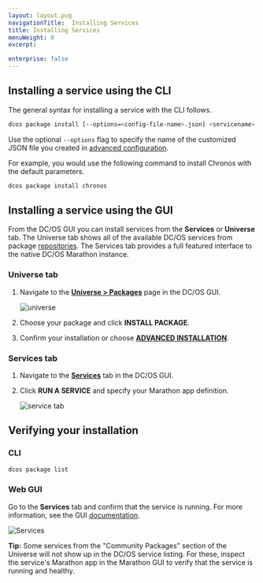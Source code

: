 ```yaml
---
layout: layout.pug
navigationTitle:  Installing Services
title: Installing Services
menuWeight: 0
excerpt:

enterprise: false
---
```


<!-- This source repo for this topic is https://github.com/dcos/dcos-docs -->

 
## Installing a service using the CLI

The general syntax for installing a service with the CLI follows. 

```bash
dcos package install [--options=<config-file-name>.json] <servicename>
```

Use the optional `--options` flag to specify the name of the customized JSON file you created in [advanced configuration](/1.9/deploying-services/config-universe-service/).

For example, you would use the following command to install Chronos with the default parameters.
    
```bash
dcos package install chronos
```
    
## Installing a service using the GUI

From the DC/OS GUI you can install services from the **Services** or **Universe** tab. The Universe tab shows all of the available DC/OS services from package [repositories](/1.9/administering-clusters/repo/). The Services tab provides a full featured interface to the native DC/OS Marathon instance.


### Universe tab

1.  Navigate to the [**Universe > Packages**](/1.9/gui/#universe) page in the DC/OS GUI.

    ![universe](/1.9/img/ui-dashboard-universe.gif)

2.  Choose your package and click **INSTALL PACKAGE**. 

3.  Confirm your installation or choose [**ADVANCED INSTALLATION**](/1.9/deploying-services/config-universe-service/).

### Services tab

1.  Navigate to the [**Services**](/1.9/gui/#services) tab in the DC/OS GUI.
1.  Click **RUN A SERVICE** and specify your Marathon app definition.

    ![service tab](/1.9/img/run-a-service.png)

## Verifying your installation

### CLI

```bash
dcos package list
```

### Web GUI

Go to the **Services** tab and confirm that the service is running. For more information, see the GUI [documentation](/1.9/gui/#services).

![Services](/1.9/img/tweeter-services6.png)

**Tip:** Some services from the "Community Packages" section of the Universe will not show up in the DC/OS service listing. For these, inspect the service's Marathon app in the Marathon GUI to verify that the service is running and healthy.
